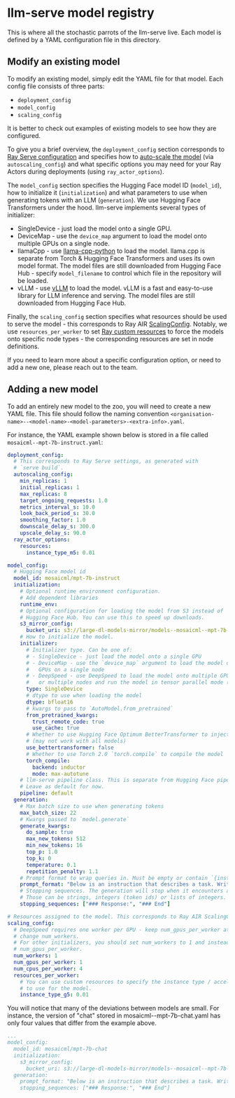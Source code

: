 # llm-serve model registry

This is where all the stochastic parrots of the llm-serve live.
Each model is defined by a YAML configuration file in this directory.

## Modify an existing model

To modify an existing model, simply edit the YAML file for that model.
Each config file consists of three parts:

- `deployment_config`
- `model_config`
- `scaling_config`

It is better to check out examples of existing models to see how they are configured.

To give you a brief overview, the `deployment_config` section corresponds to
[Ray Serve configuration](https://docs.ray.io/en/latest/serve/production-guide/config.html)
and specifies how to [auto-scale the model](https://docs.ray.io/en/latest/serve/scaling-and-resource-allocation.html)
(via `autoscaling_config`) and what specific options you may need for your
Ray Actors during deployments (using `ray_actor_options`).

The `model_config` section specifies the Hugging Face model ID (`model_id`), how to initialize it (`initialization`) and what parameters to use when generating tokens
with an LLM (`generation`). We use Hugging Face Transformers under the hood.
llm-serve implements several types of initializer:

- SingleDevice - just load the model onto a single GPU.
- DeviceMap - use the `device_map` argument to load the model onto multiple
  GPUs on a single node.
- llamaCpp - use [llama-cpp-python](https://github.com/abetlen/llama-cpp-python) to
  load the model. llama.cpp is separate from Torch & Hugging Face Transformers and uses its own model format.
  The model files are still downloaded from Hugging Face Hub - specify `model_filename` to control which
  file in the repository will be loaded.
- vLLM - use [vLLM](https://github.com/vllm-project/vllm) to load the model. vLLM is a fast and       easy-to-use library for LLM inference and serving.
The model files are still downloaded from Hugging Face Hub.

Finally, the `scaling_config` section specifies what resources should be used to
serve the model - this corresponds to Ray AIR [ScalingConfig](https://docs.ray.io/en/latest/ray-air/api/doc/ray.air.ScalingConfig.html#ray-air-scalingconfig).
Notably, we use `resources_per_worker` to set [Ray custom resources](https://docs.ray.io/en/latest/ray-core/scheduling/resources.html#id1)
to force the models onto specific node types - the corresponding resources are set
in node definitions.

If you need to learn more about a specific configuration option, or need to add a new
one, please reach out to the team.

## Adding a new model

To add an entirely new model to the zoo, you will need to create a new YAML file.
This file should follow the naming convention `<organisation-name>--<model-name>-<model-parameters>-<extra-info>.yaml`.

For instance, the YAML example shown below is stored in a file called `mosaicml--mpt-7b-instruct.yaml`:

```yaml
deployment_config:
  # This corresponds to Ray Serve settings, as generated with
  # `serve build`.
  autoscaling_config:
    min_replicas: 1
    initial_replicas: 1
    max_replicas: 8
    target_ongoing_requests: 1.0
    metrics_interval_s: 10.0
    look_back_period_s: 30.0
    smoothing_factor: 1.0
    downscale_delay_s: 300.0
    upscale_delay_s: 90.0
  ray_actor_options:
    resources:
      instance_type_m5: 0.01

model_config:
  # Hugging Face model id
  model_id: mosaicml/mpt-7b-instruct
  initialization:
    # Optional runtime environment configuration. 
    # Add dependent libraries
    runtime_env:
    # Optional configuration for loading the model from S3 instead of
    # Hugging Face Hub. You can use this to speed up downloads.
    s3_mirror_config:
      bucket_uri: s3://large-dl-models-mirror/models--mosaicml--mpt-7b-instruct/main-safetensors/
    # How to initialize the model.
    initializer:
      # Initializer type. Can be one of:
      # - SingleDevice - just load the model onto a single GPU
      # - DeviceMap - use the `device_map` argument to load the model onto multiple
      #   GPUs on a single node
      # - DeepSpeed - use DeepSpeed to load the model onto multiple GPUs on a single
      #   or multiple nodes and run the model in tensor parallel mode (`deepspeed.init_inference`)
      type: SingleDevice
      # dtype to use when loading the model
      dtype: bfloat16
      # kwargs to pass to `AutoModel.from_pretrained`
      from_pretrained_kwargs:
        trust_remote_code: true
        use_cache: true
      # Whether to use Hugging Face Optimum BetterTransformer to inject flash attention
      # (may not work with all models)
      use_bettertransformer: false
      # Whether to use Torch 2.0 `torch.compile` to compile the model
      torch_compile:
        backend: inductor
        mode: max-autotune
    # llm-serve pipeline class. This is separate from Hugging Face pipelines.
    # Leave as default for now.
    pipeline: default
  generation:
    # Max batch size to use when generating tokens
    max_batch_size: 22
    # Kwargs passed to `model.generate`
    generate_kwargs:
      do_sample: true
      max_new_tokens: 512
      min_new_tokens: 16
      top_p: 1.0
      top_k: 0
      temperature: 0.1
      repetition_penalty: 1.1
    # Prompt format to wrap queries in. Must be empty or contain `{instruction}`.
    prompt_format: "Below is an instruction that describes a task. Write a response that appropriately completes the request.\n### Instruction:\n{instruction}\n### Response:\n"
    # Stopping sequences. The generation will stop when it encounters any of the sequences, or the tokenizer EOS token.
    # Those can be strings, integers (token ids) or lists of integers.
    stopping_sequences: ["### Response:", "### End"]

# Resources assigned to the model. This corresponds to Ray AIR ScalingConfig.
scaling_config:
  # DeepSpeed requires one worker per GPU - keep num_gpus_per_worker at 1 and
  # change num_workers.
  # For other initializers, you should set num_workers to 1 and instead change
  # num_gpus_per_worker.
  num_workers: 1
  num_gpus_per_worker: 1
  num_cpus_per_worker: 4
  resources_per_worker:
    # You can use custom resources to specify the instance type / accelerator type
    # to use for the model.
    instance_type_g5: 0.01
```

You will notice that many of the deviations between models are small.
For instance, the version of "chat" stored in mosaicml--mpt-7b-chat.yaml has only four values that differ from the example above.

```yaml
...
model_config:
  model_id: mosaicml/mpt-7b-chat
  initialization:
    s3_mirror_config:
      bucket_uri: s3://large-dl-models-mirror/models--mosaicml--mpt-7b-instruct/main-safetensors/
  generation:
    prompt_format: "Below is an instruction that describes a task. Write a response that appropriately completes the request.\n### Instruction:\n{instruction}\n### Response:\n"
    stopping_sequences: ["### Response:", "### End"]
```
